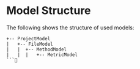 # Model Structure

The following shows the structure of used models:

```
+-- ProjectModel
|   +-- FileModel
|   |  +-- MethodModel
|   |  |   +-- MetricModel
```